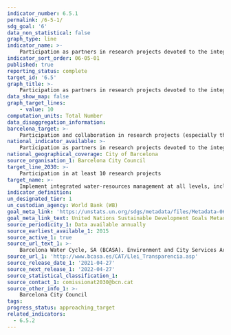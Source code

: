 ```yaml
---
indicator_number: 6.5.1
permalink: /6-5-1/
sdg_goal: '6'
data_non_statistical: false
graph_type: line
indicator_name: >-
    Participation as partners in research projects devoted to the integrated management of water resources
indicator_sort_order: 06-05-01
published: true
reporting_status: complete
target_id: '6.5'
graph_title: >-
    Participation as partners in research projects devoted to the integrated management of water resources
data_show_map: false
graph_target_lines:
    - value: 10 
computation_units: Total Number
data_disaggregation_information: 
barcelona_target: >-
    Participation and collaboration in research projects (especially those endowed with EU, national, regional, metropolitan or municipal funding) devoted to the integrated management of water resources
national_indicator_available: >-
    Participation as partners in research projects devoted to the integrated management of water resources
national_geographical_coverage: City of Barcelona
source_organisation_1: Barcelona City Council
target_line_2030: >-
    Participation in at least 10 research projects
target_name: >-
    Implement integrated water-resources management at all levels, including cross-border cooperation, in any way that is appropriate
indicator_definition:
un_designated_tier: 1
un_custodian_agency: World Bank (WB)
goal_meta_link: 'https://unstats.un.org/sdgs/metadata/files/Metadata-06-05-01.pdf'
goal_meta_link_text: United Nations Sustainable Development Goals Metadata (pdf 894kB)
source_periodicity_1: Data available annually
source_earliest_available_1: 2015
source_active_1: true
source_url_text_1: >-
    Barcelona Water Cycle, SA (BCASA). Environment and City Services Area
source_url_1: 'http://www.bcasa.es/CAT/Llei_Transparencia.asp' 
source_release_date_1: '2021-04-27'
source_next_release_1: '2022-04-27'
source_statistical_classification_1: 
source_contact_1: comissionat2030@bcn.cat
source_other_info_1: >-
    Barcelona City Council
tags:
progress_status: approaching_target
related_indicators:
  - 6.5.2
---
```

